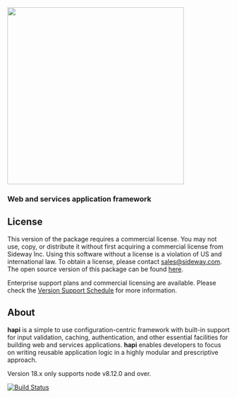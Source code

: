 <img src="https://github.com/hapijs/assets/blob/master/images/hapi.png" width="400px" />

### Web and services application framework

## License

This version of the package requires a commercial license. You may not use, copy, or distribute it without first acquiring a commercial license from Sideway Inc. Using this software without a license is a violation of US and international law. To obtain a license, please contact [sales@sideway.com](mailto:sales@sideway.com). The open source version of this package can be found [here](https://github.com/hapijs/hapi).

Enterprise support plans and commercial licensing are available. Please check the
[Version Support Schedule](https://github.com/hapijs/hapi/blob/master/SUPPORT.md) for more information.

## About

**hapi** is a simple to use configuration-centric framework with built-in support for input validation, caching,
authentication, and other essential facilities for building web and services applications. **hapi** enables
developers to focus on writing reusable application logic in a highly modular and prescriptive approach. 

Version 18.x only supports node v8.12.0 and over.

[![Build Status](https://secure.travis-ci.org/hapijs/hapi.svg?branch=v18-commercial)](https://travis-ci.org/hapijs/hapi)
